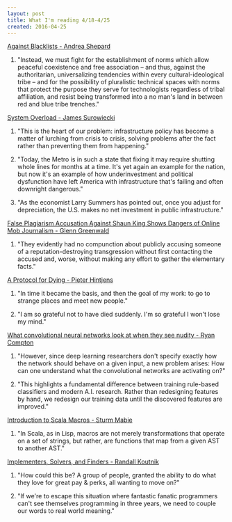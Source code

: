 ```yaml
---
layout: post
title: What I'm reading 4/18-4/25
created: 2016-04-25
---
```


[Against Blacklists - Andrea Shepard](https://status451.com/2016/04/11/against-blacklists/)

1. "Instead, we must fight for the establishment of norms which allow peaceful coexistence and free association – and thus, against the authoritarian, universalizing tendencies within every cultural-ideological tribe – and for the possibility of pluralistic technical spaces with norms that protect the purpose they serve for technologists regardless of tribal affiliation, and resist being transformed into a no man's land in between red and blue tribe trenches."

[System Overload - James Surowiecki](http://www.newyorker.com/magazine/2016/04/18/inside-americas-infrastructure-problem)

1. "This is the heart of our problem: infrastructure policy has become a matter of lurching from crisis to crisis, solving problems after the fact rather than preventing them from happening."

2. "Today, the Metro is in such a state that fixing it may require shutting whole lines for months at a time. It's yet again an example for the nation, but now it's an example of how underinvestment and political dysfunction have left America with infrastructure that's failing and often downright dangerous."

3. "As the economist Larry Summers has pointed out, once you adjust for depreciation, the U.S. makes no net investment in public infrastructure."

[False Plagiarism Accusation Against Shaun King Shows Dangers of Online Mob Journalism - Glenn Greenwald](https://theintercept.com/2016/04/20/false-plagiarism-accusation-against-shaun-king-shows-dangers-of-online-mob-journalism/)

1. "They evidently had no compunction about publicly accusing someone of a reputation-destroying transgression without first contacting the accused and, worse, without making any effort to gather the elementary facts."

[A Protocol for Dying - Pieter Hintjens](http://hintjens.com/blog:115)

1. "In time it became the basis, and then the goal of my work: to go to strange places and meet new people."

2. "I am so grateful not to have died suddenly. I'm so grateful I won't lose my mind."

[What convolutional neural networks look at when they see nudity - Ryan Compton](http://blog.clarifai.com/what-convolutional-neural-networks-see-at-when-they-see-nudity/)

1. "However, since deep learning researchers don't specify exactly how the network should behave on a given input, a new problem arises: How can one understand what the convolutional networks are activating on?"

2. "This highlights a fundamental difference between training rule-based classifiers and modern A.I. research. Rather than redesigning features by hand, we redesign our training data until the discovered features are improved."

[Introduction to Scala Macros - Sturm Mabie](https://tech.novus.com/introduction-to-scala-macros/)

1. "In Scala, as in Lisp, macros are not merely transformations that operate on a set of strings, but rather, are functions that map from a given AST to another AST."

[Implementers, Solvers, and Finders - Randall Koutnik](https://rkoutnik.com/2016/04/21/implementers-solvers-and-finders.html)

1. "How could this be? A group of people, granted the ability to do what they love for great pay & perks, all wanting to move on?"

2. "If we're to escape this situation where fantastic fanatic programmers can't see themselves programming in three years, we need to couple our words to real world meaning."
